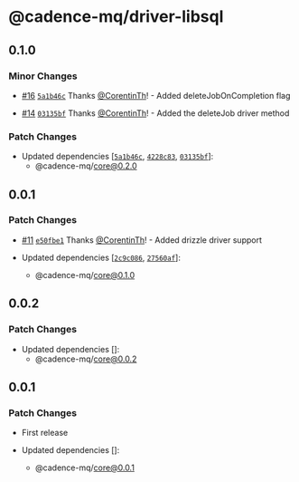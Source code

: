 # @cadence-mq/driver-libsql

## 0.1.0

### Minor Changes

- [#16](https://github.com/papra-hq/cadence-mq/pull/16) [`5a1b46c`](https://github.com/papra-hq/cadence-mq/commit/5a1b46cfd608ab492e2c32435e189c4cae4770ce) Thanks [@CorentinTh](https://github.com/CorentinTh)! - Added deleteJobOnCompletion flag

- [#14](https://github.com/papra-hq/cadence-mq/pull/14) [`03135bf`](https://github.com/papra-hq/cadence-mq/commit/03135bf4b4d183861d68fe8286d2b57a85571e4d) Thanks [@CorentinTh](https://github.com/CorentinTh)! - Added the deleteJob driver method

### Patch Changes

- Updated dependencies [[`5a1b46c`](https://github.com/papra-hq/cadence-mq/commit/5a1b46cfd608ab492e2c32435e189c4cae4770ce), [`4228c83`](https://github.com/papra-hq/cadence-mq/commit/4228c83c00448a24be391fdaa8f9feca104e0440), [`03135bf`](https://github.com/papra-hq/cadence-mq/commit/03135bf4b4d183861d68fe8286d2b57a85571e4d)]:
  - @cadence-mq/core@0.2.0

## 0.0.1

### Patch Changes

- [#11](https://github.com/papra-hq/cadence-mq/pull/11) [`e50fbe1`](https://github.com/papra-hq/cadence-mq/commit/e50fbe15b615aea102024b7358cb9585e06d5b23) Thanks [@CorentinTh](https://github.com/CorentinTh)! - Added drizzle driver support

- Updated dependencies [[`2c9c086`](https://github.com/papra-hq/cadence-mq/commit/2c9c08684c1d96170afe6c63958470f6db2d7b05), [`27560af`](https://github.com/papra-hq/cadence-mq/commit/27560af29089797c4bf404641c7bd5b705d50dc4)]:
  - @cadence-mq/core@0.1.0

## 0.0.2

### Patch Changes

- Updated dependencies []:
  - @cadence-mq/core@0.0.2

## 0.0.1

### Patch Changes

- First release

- Updated dependencies []:
  - @cadence-mq/core@0.0.1
